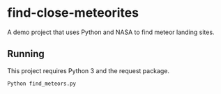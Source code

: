 # find-close-meteorites
A demo project that uses Python and NASA to find meteor landing sites.

## Running

This project requires Python 3 and the request package.

`Python find_meteors.py`